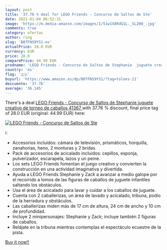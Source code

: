 ```yaml
---
layout: post
title: '37.76 % deal for LEGO Friends - Concurso de Saltos de Ste'
date: 2021-01-04 06:52:31
image: 'https://m.media-amazon.com/images/I/51w1X8RdG1L._SL200_.jpg'
comments: true
category: ofertas
author: ring
slug: 'B07FNS9YS1-es'
actualPrice: 28.0 EUR
currency: EUR
price: 28.0
comparePrice: 44.99 EUR
prodname: 'LEGO Friends - Concurso de Saltos de Stephanie  juguete creativo de torneo de caballos  41367 '
country: 'es'
flag: '🇪🇸'
buyurl: 'https://www.amazon.es/dp/B07FNS9YS1/?tag=tolees-21'
descuento: '37.76'
average: '36.145'
---
```


There's a deal [LEGO Friends - Concurso de Saltos de Stephanie  juguete creativo de torneo de caballos  41367 ](https://www.amazon.es/dp/B07FNS9YS1/?tag=tolees-21)  with  37.76 % discount, final price tag of  28.0 EUR (original: 44.99 EUR) here:

[![LEGO Friends - Concurso de Saltos de Ste](https://m.media-amazon.com/images/I/51w1X8RdG1L._SL200_.jpg)](https://www.amazon.es/dp/B07FNS9YS1/?tag=tolees-21)

ℹ️:

- Accesorios incluidos: cámara de televisión, prismáticos, horquilla, zanahorias, heno, 2 monturas y 2 bridas.
- Pack de accesorios de acicalado incluidos: cepillos, esponja, pulverizador, escarapela, lazos y un peine.
- Los sets LEGO Friends fomentan el juego creativo y convierten la construcción en una actividad imaginativa y divertida.
- Ayuda a LEGO Friends Stephanie y Zack a avanzar a medio galope por el recorrido a lomos de las figuras de caballos de juguete infantiles saltando los obstáculos.
- Usa el área de acicalado para lavar y cuidar a los caballos de juguete.
- Cuenta con 2 caballerizas, un área de lavado y acicalado, tribuna, podio de la herradura y obstáculos.
- Las caballerizas miden más de 17 cm de altura, 24 cm de ancho y 10 cm de profundidad.
- Incluye 2 minipersonajes: Stephanie y Zack; incluye también 2 figuras de caballos.
- Relájate en la tribuna mientras contemplas el espectáculo ecuestre de la pista.

[Buy it now!!](https://www.amazon.es/dp/B07FNS9YS1/?tag=tolees-21)
